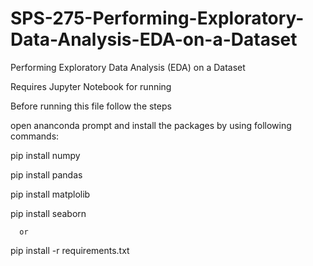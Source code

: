 # SPS-275-Performing-Exploratory-Data-Analysis-EDA-on-a-Dataset
Performing Exploratory Data Analysis (EDA) on a Dataset

Requires Jupyter Notebook for running

Before running this file follow the steps 

open ananconda prompt and install the packages by using following commands:

pip install numpy

pip install pandas

pip install matplolib

pip install seaborn

      or 
      
pip install -r requirements.txt
